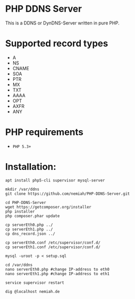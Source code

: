 PHP DDNS Server
==============

This is a DDNS or DynDNS-Server written in pure PHP.

Supported record types
====================

* A
* NS
* CNAME
* SOA
* PTR
* MX
* TXT
* AAAA
* OPT
* AXFR
* ANY

PHP requirements
================

* `PHP 5.3+`

Installation:
========
```
apt install php5-cli supervisor mysql-server

mkdir /var/ddns
git clone https://github.com/nemiah/PHP-DDNS-Server.git

cd PHP-DDNS-Server
wget https://getcomposer.org/installer
php installer
php composer.phar update

cp serverEth0.php ../
cp serverEth1.php ../
cp dns_record.json ../

cp serverEth0.conf /etc/supervisor/conf.d/
cp serverEth1.conf /etc/supervisor/conf.d/

mysql -uroot -p < setup.sql

cd /var/ddns
nano serverEth0.php #change IP-address to eth0
nano serverEth1.php #change IP-address to eth1

service supervisor restart

dig @localhost nemiah.de
```
